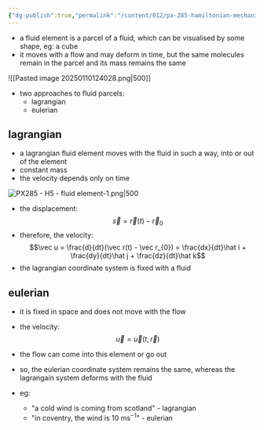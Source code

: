 ```yaml
---
{"dg-publish":true,"permalink":"/content/012/px-285-hamiltonian-mechanics-and-fluid-dynamics/h-introduction-to-fluids/px-285-h5-fluid-element/","noteIcon":"1","created":"2025-01-10T12:36:43.533+00:00","updated":"2025-01-10T12:51:54.815+00:00"}
---
```


- a fluid element is a parcel of a fluid, which can be visualised by some shape, eg: a cube
- it moves with a flow and may deform in time, but the same molecules remain in the parcel and its mass remains the same

![[Pasted image 20250110124028.png\|500]]

- two approaches to fluid parcels:
	- lagrangian
	- eulerian
## lagrangian
- a lagrangian fluid element moves with the fluid in such a way, into or out of the element
- constant mass
- the velocity depends only on time

![PX285 - H5 - fluid element-1.png|500](/img/user/pics/PX285%20-%20H5%20-%20fluid%20element-1.png)

- the displacement:
$$\vec s = \vec r(t) - \vec r_0$$
- therefore, the velocity: 
$$\vec u = \frac{d}{dt}(\vec r(t) - \vec r_{0}) = \frac{dx}{dt}\hat i + \frac{dy}{dt}\hat j + \frac{dz}{dt}\hat k$$
- the lagrangian coordinate system is fixed with a fluid
## eulerian 
- it is fixed in space and does not move with the flow
- the velocity:
$$\vec u = \vec u (t, \vec r)$$
- the flow can come into this element or go out
- so, the eulerian coordinate system remains the same, whereas the lagrangain system deforms with the fluid

- eg: 
	- "a cold wind is coming from scotland" - lagrangian
	- "in coventry, the wind is $10$ ms$^{-1}$" - eulerian

